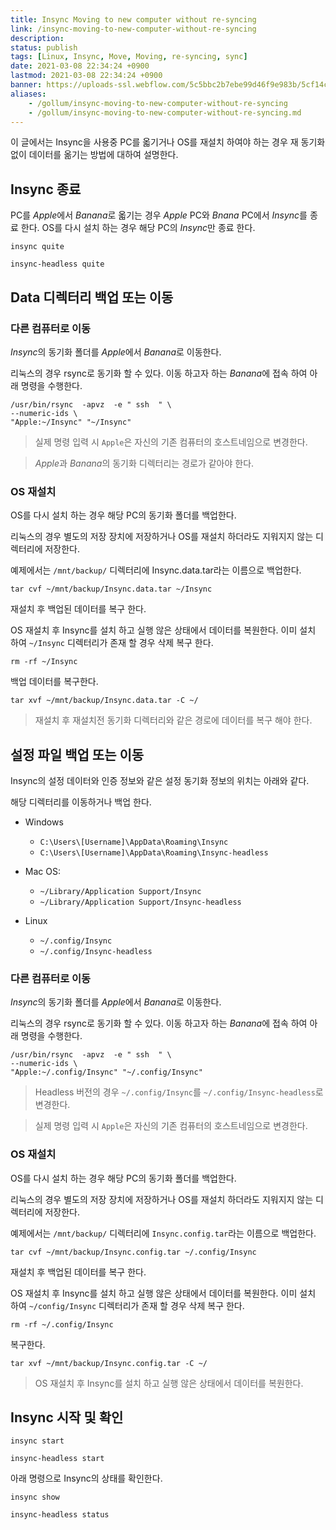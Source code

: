 ```yaml
---
title: Insync Moving to new computer without re-syncing
link: /insync-moving-to-new-computer-without-re-syncing
description: 
status: publish
tags: [Linux, Insync, Move, Moving, re-syncing, sync]
date: 2021-03-08 22:34:24 +0900
lastmod: 2021-03-08 22:34:24 +0900
banner: https://uploads-ssl.webflow.com/5c5bbc2b7ebe99d46f9e983b/5cf14ca1fb8dd08aa53a2e58_InsyncSignIn.png
aliases:
    - /gollum/insync-moving-to-new-computer-without-re-syncing
    - /gollum/insync-moving-to-new-computer-without-re-syncing.md
---
```


이 글에서는 Insync을 사용중 PC를 옯기거나 OS를 재설치 하여야 하는 경우 재 동기화 없이 데이터를 옮기는 방법에 대하여 설명한다. 


## Insync 종료

PC를 *Apple*에서 *Banana*로 옯기는 경우 *Apple* PC와 *Bnana* PC에서 *Insync*를 종료 한다. 
OS를 다시 설치 하는 경우 해당 PC의 *Insync*만 종료 한다. 


```
insync quite
```

```
insync-headless quite
```

## Data 디렉터리 백업 또는 이동

### 다른 컴퓨터로 이동  
*Insync*의 동기화 폴더를 *Apple*에서 *Banana*로 이동한다. 

리눅스의 경우 rsync로  동기화 할 수 있다. 이동 하고자 하는 *Banana*에 접속 하여 아래 명령을 수행한다. 


```
/usr/bin/rsync  -apvz  -e " ssh  " \
--numeric-ids \
"Apple:~/Insync" "~/Insync" 
```
>  실제 명령 입력 시 `Apple`은 자신의 기존 컴퓨터의 호스트네임으로 변경한다.

> *Apple*과 *Banana*의 동기화 디렉터리는 경로가 같아야 한다. 

<!--more-->

### OS 재설치
OS를 다시 설치 하는 경우 해당 PC의 동기화 폴더를 백업한다. 

리눅스의 경우 별도의 저장 장치에 저장하거나 OS를 재설치 하더라도 지워지지 않는 디렉터리에 저장한다. 

예제에서는 `/mnt/backup/` 디렉터리에 Insync.data.tar라는 이름으로 백업한다. 

```
tar cvf ~/mnt/backup/Insync.data.tar ~/Insync
```

재설치 후 백업된 데이터를 복구 한다.

OS 재설치 후 Insync를 설치 하고 실행 않은 상태에서 데이터를 복원한다. 이미 설치 하여 `~/Insync` 디렉터리가 존재 할 경우 삭제 복구 한다. 


```
rm -rf ~/Insync
```

백업 데이터를 복구한다. 

```
tar xvf ~/mnt/backup/Insync.data.tar -C ~/
```

> 재설치 후 재설치전 동기화 디렉터리와 같은 경로에 데이터를 복구 해야 한다. 

## 설정 파일 백업 또는 이동

Insync의 설정 데이터와 인증 정보와 같은 설정 동기화 정보의 위치는 아래와 같다. 

해당 디렉터리를 이동하거나 백업 한다. 


* Windows
    
    * `C:\Users\[Username]\AppData\Roaming\Insync`
    * `C:\Users\[Username]\AppData\Roaming\Insync-headless`

* Mac OS:
  
    * `~/Library/Application Support/Insync`
    * `~/Library/Application Support/Insync-headless`

* Linux

    * `~/.config/Insync`
    * `~/.config/Insync-headless`


### 다른 컴퓨터로 이동

 *Insync*의 동기화 폴더를 *Apple*에서 *Banana*로 이동한다. 

리눅스의 경우 rsync로  동기화 할 수 있다. 이동 하고자 하는 *Banana*에 접속 하여 아래 명령을 수행한다. 


```
/usr/bin/rsync  -apvz  -e " ssh  " \
--numeric-ids \
"Apple:~/.config/Insync" "~/.config/Insync" 
```

> Headless 버전의 경우 `~/.config/Insync`를 `~/.config/Insync-headless`로 변경한다. 

> 실제 명령 입력 시 `Apple`은 자신의 기존 컴퓨터의 호스트네임으로 변경한다.


### OS 재설치
OS를 다시 설치 하는 경우 해당 PC의 동기화 폴더를 백업한다. 

리눅스의 경우 별도의 저장 장치에 저장하거나 OS를 재설치 하더라도 지워지지 않는 디렉터리에 저장한다. 

예제에서는 `/mnt/backup/` 디렉터리에 `Insync.config.tar`라는 이름으로 백업한다. 

```
tar cvf ~/mnt/backup/Insync.config.tar ~/.config/Insync
```

재설치 후 백업된 데이터를 복구 한다.


OS 재설치 후 Insync를 설치 하고 실행 않은 상태에서 데이터를 복원한다. 이미 설치 하여 `~/config/Insync` 디렉터리가 존재 할 경우 삭제 복구 한다. 

```
rm -rf ~/.config/Insync
```

복구한다. 
```
tar xvf ~/mnt/backup/Insync.config.tar -C ~/
```

> OS 재설치 후 Insync를 설치 하고 실행 않은 상태에서 데이터를 복원한다. 


## Insync 시작 및 확인


```
insync start
```

```
insync-headless start
```

아래 명령으로 Insync의 상태를 확인한다. 

```
insync show
```

```
insync-headless status
```